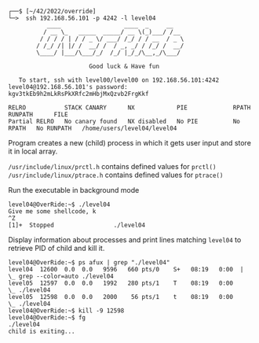 ```shell
┌──$ [~/42/2022/override]
└─>  ssh 192.168.56.101 -p 4242 -l level04
           ____                  ____  _     __
          / __ \_   _____  _____/ __ \(_)___/ /__
         / / / / | / / _ \/ ___/ /_/ / / __  / _ \
        / /_/ /| |/ /  __/ /  / _, _/ / /_/ /  __/
        \____/ |___/\___/_/  /_/ |_/_/\__,_/\___/

                       Good luck & Have fun

   To start, ssh with level00/level00 on 192.168.56.101:4242
level04@192.168.56.101's password: kgv3tkEb9h2mLkRsPkXRfc2mHbjMxQzvb2FrgKkf

RELRO           STACK CANARY      NX            PIE             RPATH      RUNPATH      FILE
Partial RELRO   No canary found   NX disabled   No PIE          No RPATH   No RUNPATH   /home/users/level04/level04
```
Program creates a new (child) process in which it gets user input and store it in local array.

`/usr/include/linux/prctl.h` contains defined values for `prctl()`
`/usr/include/linux/ptrace.h` contains defined values for `ptrace()`


Run the executable in background mode
```shell
level04@OverRide:~$ ./level04
Give me some shellcode, k
^Z
[1]+  Stopped                 ./level04
```
Display information about processes and print lines matching `level04` to retrieve PID of child and kill it.
```shell
level04@OverRide:~$ ps afux | grep "./level04"
level04  12600  0.0  0.0   9596   660 pts/0    S+   08:19   0:00  |           \_ grep --color=auto ./level04
level05  12597  0.0  0.0   1992   280 pts/1    T    08:19   0:00              \_ ./level04
level05  12598  0.0  0.0   2000    56 pts/1    t    08:19   0:00                  \_ ./level04
level04@OverRide:~$ kill -9 12598
level04@OverRide:~$ fg
./level04
child is exiting...
```
